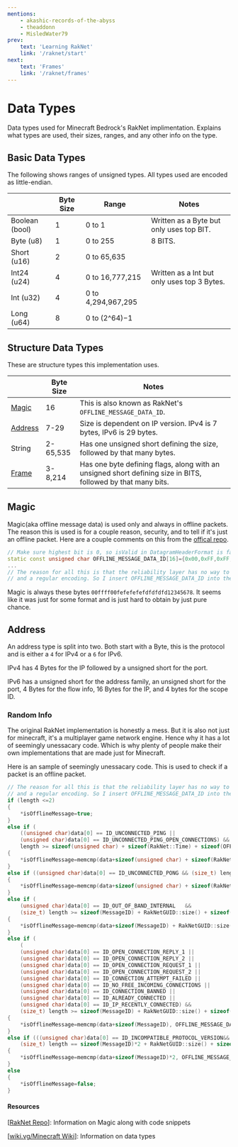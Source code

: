 ```yaml
---
mentions:
    - akashic-records-of-the-abyss
    - theaddonn
    - MisledWater79
prev:
    text: 'Learning RakNet'
    link: '/raknet/start'
next:
    text: 'Frames'
    link: '/raknet/frames'
---
```


# Data Types

Data types used for Minecraft Bedrock's RakNet implimentation.
Explains what types are used, their sizes, ranges, and any other info on the type.

## Basic Data Types

The following shows ranges of unsigned types. All types used are encoded as little-endian.

|               | Byte Size | Range              | Notes                                       |
| ------------- | --------- | ------------------ | ------------------------------------------- |
| Boolean (bool)  | 1         | 0 to 1             | Written as a Byte but only uses top BIT.    |
| Byte (u8)     | 1         | 0 to 255           | 8 BITS.                                     |
| Short (u16)   | 2         | 0 to 65,635        |                                             |
| Int24 (u24)   | 4         | 0 to 16,777,215    | Written as a Int but only uses top 3 Bytes. |
| Int (u32)     | 4         | 0 to 4,294,967,295 |                                             |
| Long (u64)    | 8         | 0 to (2^64)−1      |                                             |

## Structure Data Types

These are structure types this implementation uses.

|                            | Byte Size | Notes                                                                                                        |
| -------------------------- | --------- | ------------------------------------------------------------------------------------------------------------ |
| [Magic](#magic)            | 16        | This is also known as RakNet's `OFFLINE_MESSAGE_DATA_ID`.                                                    |
| [Address](#address)        | 7-29      | Size is dependent on IP version. IPv4 is 7 bytes, IPv6 is 29 bytes.                                          |
| String                     | 2-65,535  | Has one unsigned short defining the size, followed by that many bytes.                                       |
| [Frame](/raknet/frames.md) | 3-8,214   | Has one byte defining flags, along with an unsigned short defining size in BITS, followed by that many bits. |

## Magic

Magic(aka offline message data) is used only and always in offline packets. The reason this is used is for a couple reason, security, and to tell if it's just an offline packet. Here are a couple comments on this from the [offical repo](https://github.com/facebookarchive/RakNet/).

```c++
// Make sure highest bit is 0, so isValid in DatagramHeaderFormat is false
static const unsigned char OFFLINE_MESSAGE_DATA_ID[16]={0x00,0xFF,0xFF,0x00,0xFE,0xFE,0xFE,0xFE,0xFD,0xFD,0xFD,0xFD,0x12,0x34,0x56,0x78};
...
// The reason for all this is that the reliability layer has no way to tell between offline messages that arrived late for a player that is now connected,
// and a regular encoding. So I insert OFFLINE_MESSAGE_DATA_ID into the stream, the encoding of which is essentially impossible to hit by chance
```

Magic is always these bytes `00ffff00fefefefefdfdfdfd12345678`. It seems like it was just for some format and is just hard to obtain by just pure chance.

## Address

An address type is split into two. Both start with a Byte, this is the protocol and is either a `4` for IPv4 or a `6` for IPv6.

IPv4 has 4 Bytes for the IP followed by a unsigned short for the port.

IPv6 has a unsigned short for the address family, an unsigned short for the port, 4 Bytes for the flow info, 16 Bytes for the IP, and 4 bytes for the scope ID.

### Random Info

The original RakNet implementation is honestly a mess. But it is also not just for minecraft, it's a multiplayer game network engine. Hence why it has a lot of seemingly unessacary code. Which is why plenty of people make their own implementations that are made just for Minecraft.

Here is an sample of seemingly unessacary code. This is used to check if a packet is an offline packet.
```c++
// The reason for all this is that the reliability layer has no way to tell between offline messages that arrived late for a player that is now connected,
// and a regular encoding. So I insert OFFLINE_MESSAGE_DATA_ID into the stream, the encoding of which is essentially impossible to hit by chance
if (length <=2)
{
    *isOfflineMessage=true;
}
else if (
    ((unsigned char)data[0] == ID_UNCONNECTED_PING ||
    (unsigned char)data[0] == ID_UNCONNECTED_PING_OPEN_CONNECTIONS) &&
    length >= sizeof(unsigned char) + sizeof(RakNet::Time) + sizeof(OFFLINE_MESSAGE_DATA_ID))
{
    *isOfflineMessage=memcmp(data+sizeof(unsigned char) + sizeof(RakNet::Time), OFFLINE_MESSAGE_DATA_ID, sizeof(OFFLINE_MESSAGE_DATA_ID))==0;
}
else if ((unsigned char)data[0] == ID_UNCONNECTED_PONG && (size_t) length >= sizeof(unsigned char) + sizeof(RakNet::TimeMS) + RakNetGUID::size() + sizeof(OFFLINE_MESSAGE_DATA_ID))
{
    *isOfflineMessage=memcmp(data+sizeof(unsigned char) + sizeof(RakNet::Time) + RakNetGUID::size(), OFFLINE_MESSAGE_DATA_ID, sizeof(OFFLINE_MESSAGE_DATA_ID))==0;
}
else if (
    (unsigned char)data[0] == ID_OUT_OF_BAND_INTERNAL	&&
    (size_t) length >= sizeof(MessageID) + RakNetGUID::size() + sizeof(OFFLINE_MESSAGE_DATA_ID))
{
    *isOfflineMessage=memcmp(data+sizeof(MessageID) + RakNetGUID::size(), OFFLINE_MESSAGE_DATA_ID, sizeof(OFFLINE_MESSAGE_DATA_ID))==0;
}
else if (
    (
    (unsigned char)data[0] == ID_OPEN_CONNECTION_REPLY_1 ||
    (unsigned char)data[0] == ID_OPEN_CONNECTION_REPLY_2 ||
    (unsigned char)data[0] == ID_OPEN_CONNECTION_REQUEST_1 ||
    (unsigned char)data[0] == ID_OPEN_CONNECTION_REQUEST_2 ||
    (unsigned char)data[0] == ID_CONNECTION_ATTEMPT_FAILED ||
    (unsigned char)data[0] == ID_NO_FREE_INCOMING_CONNECTIONS ||
    (unsigned char)data[0] == ID_CONNECTION_BANNED ||
    (unsigned char)data[0] == ID_ALREADY_CONNECTED ||
    (unsigned char)data[0] == ID_IP_RECENTLY_CONNECTED) &&
    (size_t) length >= sizeof(MessageID) + RakNetGUID::size() + sizeof(OFFLINE_MESSAGE_DATA_ID))
{
    *isOfflineMessage=memcmp(data+sizeof(MessageID), OFFLINE_MESSAGE_DATA_ID, sizeof(OFFLINE_MESSAGE_DATA_ID))==0;
}
else if (((unsigned char)data[0] == ID_INCOMPATIBLE_PROTOCOL_VERSION&&
    (size_t) length == sizeof(MessageID)*2 + RakNetGUID::size() + sizeof(OFFLINE_MESSAGE_DATA_ID)))
{
    *isOfflineMessage=memcmp(data+sizeof(MessageID)*2, OFFLINE_MESSAGE_DATA_ID, sizeof(OFFLINE_MESSAGE_DATA_ID))==0;
}
else
{
    *isOfflineMessage=false;
}
```

#### Resources

[[RakNet Repo](https://github.com/facebookarchive/RakNet/)]: Information on Magic along with code snippets

[[wiki.vg/Minecraft Wiki](https://minecraft.wiki/w/Minecraft_Wiki:Projects/wiki.vg_merge/Raknet_Protocol)]: Information on data types
